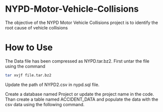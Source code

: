 # NYPD-Motor-Vehicle-Collisions
The objective of the NYPD Motor Vehicle Collisions project is to identify the root cause of vehicle collisions 

# How to Use
The Data file has been compressed as NYPD.tar.bz2. 
First untar the file using the command 
```bash
tar xvjf file.tar.bz2
```
Update the path of NYPD2.csv in nypd.sql file.

Create a database named Project or update the project name in the code. Than create a table named ACCIDENT_DATA and populate the data with the csv data using the following command.
